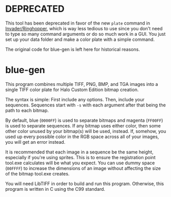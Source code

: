 # DEPRECATED

This tool has been deprecated in favor of the new `plate` command in [Invader/Ringhopper](https://github.com/FishAndRips/ringhopper),
which is way less tedious to use since you don't need to type so many command arguments or do so much work in a GUI.
You just set up your data folder and make a color plate with a simple command.

The original code for blue-gen is left here for historical reasons.

# blue-gen

This program combines multiple TIFF, PNG, BMP, and TGA images into a single TIFF color plate for Halo Custom Edition
bitmap creation.

The syntax is simple: First include any options. Then, include your sequences. Sequences start with `-s` with each
argument after that being the path to each bitmap.

By default, blue (`0000FF`) is used to separate bitmaps and magenta (`FF00FF`) is used to separate sequences. If any
bitmap uses either color, then some other color unused by your bitmap(s) will be used, instead. If, somehow, you used
up every possible color in the RGB space across all of your images, you will get an error instead.

It is recommended that each image in a sequence be the same height, especially if you're using sprites. This is to
ensure the registration point tool.exe calculates will be what you expect. You can use dummy space (`00FFFF`) to
increase the dimensions of an image without affecting the size of the bitmap tool.exe creates.

You will need LibTIFF in order to build and run this program. Otherwise, this program is written in C using the C99
standard.
